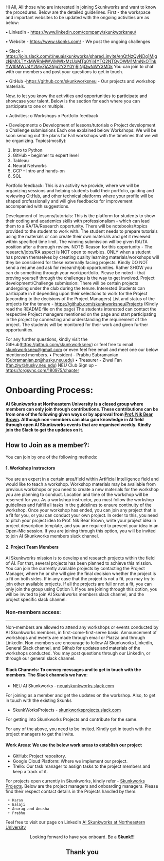 Hi All,
All those who are interested in joining Skunkworks and want to know the procedures. Below are the detailed guidelines.
First - the workspace and important websites to be updated with the ongoing activities are as below:

•	LinkedIn - https://www.linkedin.com/company/skunkworksneu/

•	Website - https://www.skonks.com/  - We post the ongoing challenges

•	Slack - https://join.slack.com/t/neuaiskunkworks/shared_invite/enQtNzQyNDg1MjgzNjM0LTYxMWRhMWViMWIxMzUxMTg0YjI4YTQ2NTQyOWM1MmNkOThkYWI0MWU4Y2MyZjA2Njg2Y2Y0YjRjNjQwNWY3MDk
You can join to chat with our members and post your questions to get in touch.

•	GitHub -https://github.com/skunkworksneu - Our projects and workshop materials.

Now, to let you know the activities and opportunities to participate and showcase your talent. Below is the section for each where you can participate to one or multiple.

•	Activities:
o	Workshops
o	Portfolio feedback 

•	Developments
o	Development of lessons/tutorials
o	Project development
o	Challenge submissions
Each one explained below
Workshops:
We will be soon sending out the plans for Fall workshops with the timelines that we will be organizing.
Topics(mostly):
1.	Intro to Python
2.	GitHub – beginner to expert level
3.	Tableau
4.	Neural Networks
5.	GCP – Intro and hands-on
6.	SQL

Portfolio feedback:
This is an activity we provide, where we will be organizing sessions and helping students build their portfolio, guiding and reviewing GitHub, and other technical platforms where your profile will be shaped professionally and will give feedbacks for improvement accompanied with suggestions.

Development of lessons/tutorials:
This is the platform for students to show their coding and academics skills with professionalism - which can lead them to a RA/TA/Research opportunity.
There will be notebooks/topics provided to the student to work with. The student needs to prepare tutorials using the materials or can create their own materials and get it reviewed within specified time limit. The winning submission will be given RA/TA position after a thorough review.
NOTE: Reason for this opportunity - The research/jobs/RA aspect is NOT open to newbies. ONLY when a student has proven themselves by creating quality learning materials/workshops will they be considered for these externally facing projects.
Kindly DO NOT send a resume and ask for research/job opportunities.  Rather SHOW you can do something through your work/portfolio.
Please be noted - that proving yourself through the challenges is the way to get involved.
Project development/Challenge submission:
There will be certain projects undergoing under the club during the tenure. Interested Students can participate in it depending upon their selections to work for the Project (according to the decisions of the Project Managers)
List and status of the projects for the tenure - https://github.com/skunkworksneu/Projects (Kindly read the README file on the page)
The students interested can contact the respective Project managers mentioned on the page and start participating in the project by connecting and understanding the requirement of the project. The students will be monitored for their work and given further opportunities.

For any further questions, kindly visit the GitHub(https://github.com/skunkworksneu) or feel free to email skunkworksneu@gmail.com or even feel free email and meet one our below mentioned members.
•	President - Prabhu Subramanian (Subramanian.pr@husky.neu.edu) 
•	Treasurer - Ziwei Fan (fan.ziw@husky.neu.edu)
NEU Club Sign up - https://orgsync.com/180975/chapter




# Onboarding Process:

#### AI Skunkworks at Northeastern University is a closed group where members can only join through contributions. These contributions can be from one of the following given ways or by approval from <a href="https://github.com/nikbearbrown/">Prof. Nik Bear Brown</a>. Although non-members can also gain knowledge in AI field through open AI Skunkworks events that are organised weekly. Kindly join the Slack to get the updates on it.

## How to Join as a member?:
You can join by one of the following methods:

#### 1. Workshop Instructors
You are an expert in a certain area/field within Artificial Intelligence field and would like to teach a workshop. Workshop materials may be available from previous workshops or you need to create a new materials for the workshop you are planning to conduct. Location and time of the workshop will be reserved for you. As a workshop instructor, you must follow the workshop guidelines and fulfill all tasks in the guidelines to ensure continuity of the workshop. Once your workshop has ended, you can join any project that is a fit for you, or you can conduct your own project. In order to this, you need to pitch your project idea to Prof. Nik Bear Brown, write your project idea in project description template, and you are required to present your idea in an Open-Mic session. If you are joining through this option, you will be invited to join AI Skunkworks members slack channel.

#### 2. Project Team Members
AI Skunkworks mission is to develop and research projects within the field of AI. For that, several projects has been planned to achieve this mission. You can join the currently available projects by contacting the Project Manager, where he or she will give the final decision whether the project is a fit on both sides. If in any case that the project is not a fit, you may try to join other available projects. If all the projects are full or not a fit, you can only join the group using Option 1. If you are joining through this option, you will be invited to join AI Skunkworks members slack channel, and the project specific slack channel.

### Non-members access:
----------------------
Non-members are allowed to attend any workshops or events conducted by AI Skunkworks members, in first-come-first-serve basis. Announcement of workshops and events are made through email or Piazza and through LinkedIn. Non-members are encourage to follow AI Skunkworks LinkedIn, General Slack channel, and Github for updates and materials of the workshops conducted. You may post questions through our LinkedIn, or through our general slack channel. 

#### Slack Channels: To convey messages and to get in touch with the members. The Slack channels we have:
- NEU AI Skunkworks - <a href="https://neuaiskunkworks.slack.com/">neuaiskunkworks.slack.com</a>

For joining as a member and get the updates on the workshop. Also, to get in touch with the existing Skunks
- SkunkWorksProjects - <a href="https://skunkworksprojects.slack.com/">skunkworksprojects.slack.com</a>

For getting into Skunkworks Projects and contribute for the same.
    
For any of the above, you need to be invited. Kindly get in touch with the project managers to get the invite.
    
#### Work Areas: We use the below work areas to establish our project
- GitHub: Project repository.
- Google Cloud Platform: Where we implement our project.
- Trello: Our task manager to assign tasks to the project members and keep a track of it.
    
For projects open currently in Skunkworks, kindly refer - <a href="https://github.com/skunkworksneu/Projects">Skunkworks Projects</a>. Below are the project managers and onboarding managers. Please find their respect contact details in the Projects handled by them.
        
     • Karan
     • Balaji
     • Anurag and Anusha
     • Prabhu
Feel free to visit our page on LinkedIn <a href="https://www.linkedin.com/company/skunkworksneu/">AI Skunkworks at Northeastern University</a>
<center>
    Looking forward to have you onboard. Be a <b>Skunk</b>!!!
</center>

## <center>Thank you</center>

